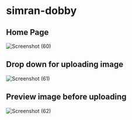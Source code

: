 # simran-dobby

## Home Page

![Screenshot (60)](https://user-images.githubusercontent.com/88017902/202852264-b5aeb334-7278-44fd-b1fc-85ab859b3f2e.png)

## Drop down for uploading image
![Screenshot (61)](https://user-images.githubusercontent.com/88017902/202852273-50525e03-c5b8-4464-91c1-f8a8d283536b.png)

## Preview image before uploading
![Screenshot (62)](https://user-images.githubusercontent.com/88017902/202852279-62a6d351-4dce-4507-95b2-ce1328ec514c.png)
